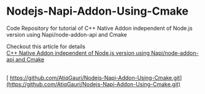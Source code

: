 # Nodejs-Napi-Addon-Using-Cmake

Code Repository for tutorial of C++ Native Addon independent of Node.js version using Napi/node-addon-api and Cmake

Checkout this article for details         
[C++ Native Addon independent of Node.js version using Napi/node-addon-api and Cmake](https://medium.com/@gauriatiq/c-native-addon-independent-of-node-js-version-using-napi-node-addon-api-and-cmake-53315582cbd1)
</br> </br>

[ https://github.com/AtiqGauri/Nodejs-Napi-Addon-Using-Cmake.git](https://github.com/AtiqGauri/Nodejs-Napi-Addon-Using-Cmake.git)

